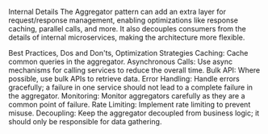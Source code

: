 Internal Details
The Aggregator pattern can add an extra layer for request/response management, enabling optimizations like response caching, parallel calls, and more. It also decouples consumers from the details of internal microservices, making the architecture more flexible.

Best Practices, Dos and Don'ts, Optimization Strategies
Caching: Cache common queries in the aggregator.
Asynchronous Calls: Use async mechanisms for calling services to reduce the overall time.
Bulk API: Where possible, use bulk APIs to retrieve data.
Error Handling: Handle errors gracefully; a failure in one service should not lead to a complete failure in the aggregator.
Monitoring: Monitor aggregators carefully as they are a common point of failure.
Rate Limiting: Implement rate limiting to prevent misuse.
Decoupling: Keep the aggregator decoupled from business logic; it should only be responsible for data gathering.